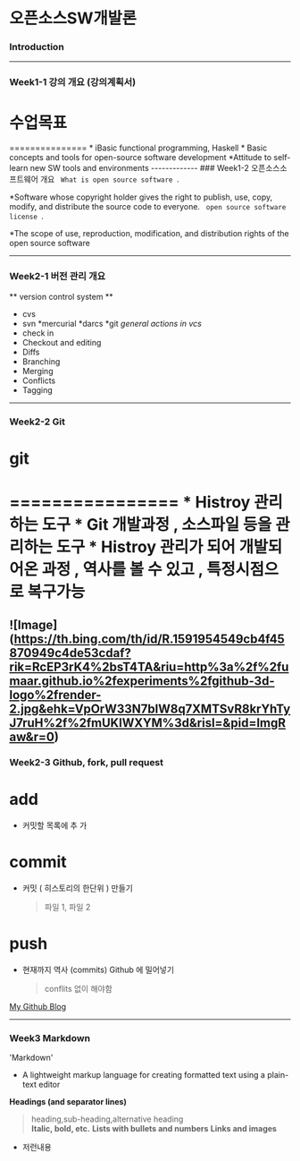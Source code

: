 # **오픈소스SW개발론**

### Introduction

-------------
### Week1-1 강의 개요 (강의계획서)
<h1> 수업목표</h1>
===============
   * iBasic functional programming, Haskell 
   * Basic concepts and tools for open-source software development
   *Attitude to self-learn new SW tools and environments
-------------
### Week1-2 오픈소스소프트웨어 개요
<code> What is open source software </code>.</p>
  *Software whose copyright holder gives the right to publish, use, copy, modify, and distribute the source code to everyone. 
<code> open source software license </code>.</p>
   *The scope of use, reproduction, modification, and distribution rights of the open source software

-------------
### Week2-1 버전 관리 개요
** version control system **
  * cvs
  * svn
  *mercurial
  *darcs
  *git
_general actions in vcs_
  * check in
  * Checkout and editing
  * Diffs
  * Branching
  * Merging
  * Conflicts
  * Tagging

-------------
### Week2-2 Git
<h1> git <h1>
================
* Histroy 관리하는 도구
* Git 개발과정 , 소스파일 등을 관리하는 도구
* Histroy 관리가 되어 개발되어온 과정 , 역사를 볼 수 있고 , 특정시점으로 복구가능

![Image] (https://th.bing.com/th/id/R.1591954549cb4f45870949c4de53cdaf?rik=RcEP3rK4%2bsT4TA&riu=http%3a%2f%2fumaar.github.io%2fexperiments%2fgithub-3d-logo%2frender-2.jpg&ehk=VpOrW33N7blW8q7XMTSvR8krYhTyJ7ruH%2f%2fmUKlWXYM%3d&risl=&pid=ImgRaw&r=0)
-------------
### Week2-3 Github, fork, pull request
# add #
* 커밋할 목록에 추 가
# commit #
* 커밋 ( 히스토리의 한단위 ) 만들기
  > 파일 1, 파일 2
# push #
* 현재까지 역사 (commits) Github 에 밀어넣기
  > conflits 없이 해야함

[My Github Blog](https://github.com/kkanuseobin)

-------------
### Week3     Markdown
'Markdown'
* A lightweight markup language for creating formatted text using a plain-text editor

**Headings (and separator lines)**
 >heading,sub-heading,alternative heading  
**Italic, bold, etc.**
**Lists with bullets and numbers**
**Links and images**


* 저런내용
